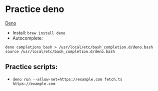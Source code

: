 # Practice deno

[Deno](https://deno.land/)

- Install:
```brew install deno```
- Autocomplete: 
```
deno completions bash > /usr/local/etc/bash_completion.d/deno.bash
source /usr/local/etc/bash_completion.d/deno.bash
``` 

## Practice scripts:
- ```deno run --allow-net=https://example.com fetch.ts https://example.com```
